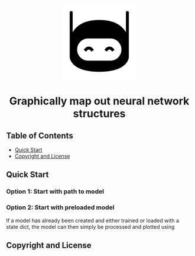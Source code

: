 <p align="center">
    <br>
    <img src="https://github.com/antonioverdi/Text-Generation-GUI/blob/master/docs/imgs/happy-robot.png" width="200"/>
    <br>
<p>
<h1 align="center">
<p> Graphically map out neural network structures </p>
</h1>

## Table of Contents

- [Quick Start](#quick-start)
- [Copyright and License](#copyright-and-license)

## Quick Start
### Option 1: Start with path to model


### Option 2: Start with preloaded model
If a model has already been created and either trained or loaded with a state dict, the model can then simply be processed and plotted using 
## Copyright and License
